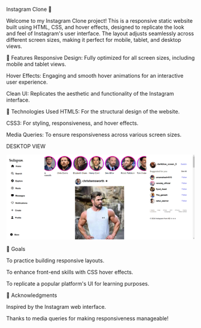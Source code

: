 Instagram Clone 📸


Welcome to my Instagram Clone project! This is a responsive static website built using HTML, CSS, and hover effects, designed to replicate the look and feel of Instagram's user interface. 
The layout adjusts seamlessly across different screen sizes, making it perfect for mobile, tablet, and desktop views.

🌟 Features
Responsive Design: Fully optimized for all screen sizes, including mobile and tablet views.

Hover Effects: Engaging and smooth hover animations for an interactive user experience.

Clean UI: Replicates the aesthetic and functionality of the Instagram interface.


🚀 Technologies Used
HTML5: For the structural design of the website.

CSS3: For styling, responsiveness, and hover effects.

Media Queries: To ensure responsiveness across various screen sizes.

DESKTOP VIEW

![image alt](https://github.com/Nareshmagatham/instagram-clone/blob/8c0d5eb10965104497cb6c4141125abfdd7daa04/Screenshot%202024-12-17%20113000.png)

🎯 Goals

To practice building responsive layouts.

To enhance front-end skills with CSS hover effects.

To replicate a popular platform's UI for learning purposes.

🙌 Acknowledgments

Inspired by the Instagram web interface.

Thanks to media queries for making responsiveness manageable!



